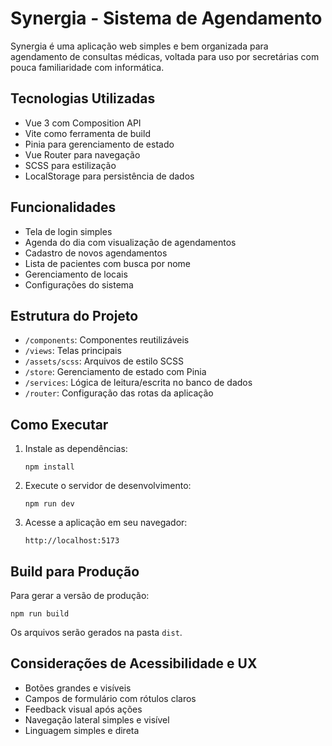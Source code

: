 # Synergia - Sistema de Agendamento

Synergia é uma aplicação web simples e bem organizada para agendamento de consultas médicas, voltada para uso por secretárias com pouca familiaridade com informática.

## Tecnologias Utilizadas

- Vue 3 com Composition API
- Vite como ferramenta de build
- Pinia para gerenciamento de estado
- Vue Router para navegação
- SCSS para estilização
- LocalStorage para persistência de dados

## Funcionalidades

- Tela de login simples
- Agenda do dia com visualização de agendamentos
- Cadastro de novos agendamentos
- Lista de pacientes com busca por nome
- Gerenciamento de locais
- Configurações do sistema

## Estrutura do Projeto

- `/components`: Componentes reutilizáveis
- `/views`: Telas principais
- `/assets/scss`: Arquivos de estilo SCSS
- `/store`: Gerenciamento de estado com Pinia
- `/services`: Lógica de leitura/escrita no banco de dados
- `/router`: Configuração das rotas da aplicação

## Como Executar

1. Instale as dependências:
   ```
   npm install
   ```

2. Execute o servidor de desenvolvimento:
   ```
   npm run dev
   ```

3. Acesse a aplicação em seu navegador:
   ```
   http://localhost:5173
   ```

## Build para Produção

Para gerar a versão de produção:

```
npm run build
```

Os arquivos serão gerados na pasta `dist`.

## Considerações de Acessibilidade e UX

- Botões grandes e visíveis
- Campos de formulário com rótulos claros
- Feedback visual após ações
- Navegação lateral simples e visível
- Linguagem simples e direta
